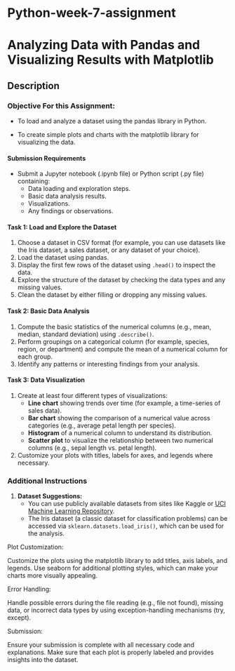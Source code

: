 # Python-week-7-assignment

# **Analyzing Data with Pandas and Visualizing Results with Matplotlib**

## **Description**

### **Objective For this Assignment:**

* To load and analyze a dataset using the pandas library in Python.

* To create simple plots and charts with the matplotlib library for visualizing the data.


#### **Submission Requirements**
* Submit a Jupyter notebook (.ipynb file) or Python script (.py file) containing:
    * Data loading and exploration steps.
    * Basic data analysis results.
    * Visualizations.
    * Any findings or observations.


#### **Task 1: Load and Explore the Dataset**
1. Choose a dataset in CSV format (for example, you can use datasets like the Iris dataset, a sales dataset, or any dataset of your choice).
2. Load the dataset using pandas.
3. Display the first few rows of the dataset using `.head()` to inspect the data.
4. Explore the structure of the dataset by checking the data types and any missing values.
5. Clean the dataset by either filling or dropping any missing values.


#### **Task 2: Basic Data Analysis**
1. Compute the basic statistics of the numerical columns (e.g., mean, median, standard deviation) using `.describe()`.
2. Perform groupings on a categorical column (for example, species, region, or department) and compute the mean of a numerical column for each group.
3. Identify any patterns or interesting findings from your analysis.


#### **Task 3: Data Visualization**
1. Create at least four different types of visualizations:
    * **Line chart** showing trends over time (for example, a time-series of sales data).
    * **Bar chart** showing the comparison of a numerical value across categories (e.g., average petal length per species).
    * **Histogram** of a numerical column to understand its distribution.
    * **Scatter plot** to visualize the relationship between two numerical columns (e.g., sepal length vs. petal length).
2. Customize your plots with titles, labels for axes, and legends where necessary.


### Additional Instructions

1. **Dataset Suggestions:**
    * You can use publicly available datasets from sites like Kaggle or [UCI Machine Learning Repository](https://archive.ics.uci.edu/).
    * The Iris dataset (a classic dataset for classification problems) can be accessed via `sklearn.datasets.load_iris()`, which can be used for the analysis.

Plot Customization:

Customize the plots using the matplotlib library to add titles, axis labels, and legends.
Use seaborn for additional plotting styles, which can make your charts more visually appealing.

Error Handling:

Handle possible errors during the file reading (e.g., file not found), missing data, or incorrect data types by using exception-handling mechanisms (try, except).

Submission:

Ensure your submission is complete with all necessary code and explanations. Make sure that each plot is properly labeled and provides insights into the dataset.
